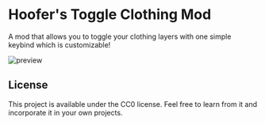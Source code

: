 # Hoofer's Toggle Clothing Mod

A mod that allows you to toggle your clothing layers with one simple keybind which is customizable!

![preview](https://cdn.discordapp.com/attachments/738968109288914976/785160813253886023/ypaZiJyqfj.gif)

## License

This project is available under the CC0 license. Feel free to learn from it and incorporate it in your own projects.
